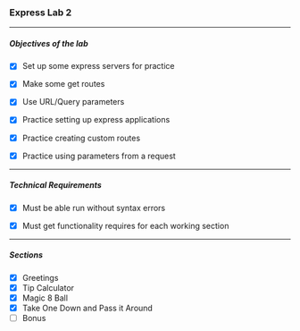 ### Express Lab 2
---
##### Objectives of the lab


- [x] Set up some express servers for practice
- [x] Make some get routes
- [x] Use URL/Query parameters
- [x] Practice setting up express applications
- [x] Practice creating custom routes
- [x] Practice using parameters from a request


---

##### Technical Requirements
- [x] Must be able run without syntax errors
- [x] Must get functionality requires for each working section


---

##### Sections

- [x] Greetings
- [x] Tip Calculator
- [x] Magic 8 Ball
- [x] Take One Down and Pass it Around
- [ ] Bonus